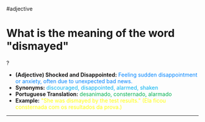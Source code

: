 #adjective

# What is the meaning of the word "dismayed"
?
* **(Adjective) Shocked and Disappointed:** <span style="color:rgb(0, 132, 255)">Feeling sudden disappointment or anxiety, often due to unexpected bad news.</span>  
* **Synonyms:** <span style="color:rgb(0, 176, 240)">discouraged, disappointed, alarmed, shaken</span>  
* **Portuguese Translation:** <span style="color:rgb(0, 176, 80)">desanimado, consternado, alarmado</span>  
* **Example:** <span style="color:rgb(255, 255, 0)">"She was dismayed by the test results." (Ela ficou consternada com os resultados da prova.)</span>  
---
<!--SR:!2025-06-06,dismayed,250-->
